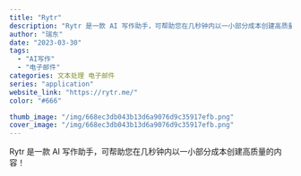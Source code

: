```yaml
---
title: "Rytr"
description: "Rytr 是一款 AI 写作助手，可帮助您在几秒钟内以一小部分成本创建高质量的内容！"
author: "瑞东"
date: "2023-03-30"
tags:
  - "AI写作"
  - "电子邮件"
categories: 文本处理 电子邮件
series: "application"
website_link: "https://rytr.me/"
color: "#666"

thumb_image: "/img/668ec3db043b13d6a9076d9c35917efb.png"
cover_image: "/img/668ec3db043b13d6a9076d9c35917efb.png"
---
```


Rytr 是一款 AI 写作助手，可帮助您在几秒钟内以一小部分成本创建高质量的内容！